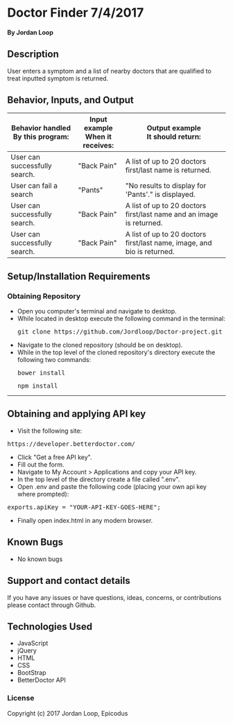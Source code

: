 # Doctor Finder 7/4/2017


#### **By Jordan Loop**

## Description

User enters a symptom and a list of nearby doctors that are qualified to treat inputted symptom is returned.

## Behavior, Inputs, and Output

| Behavior handled<br>By this program: | Input example<br>When it receives: | Output example<br>It should return:                                     |
|--------------------------------------|------------------------------------|-------------------------------------------------------------------------|
| User can successfully search.        | "Back Pain"                        | A list of up to 20 doctors first/last name is returned.                 |
| User can fail a search               | "Pants"                            | "No results to display for 'Pants'." is displayed.                      |
| User can successfully search.        | "Back Pain"                        | A list of up to 20 doctors first/last name and an image is returned.    |
| User can successfully search.        | "Back Pain"                        | A list of up to 20 doctors first/last name, image, and bio is returned. |

## Setup/Installation Requirements

### Obtaining Repository

* Open you computer's terminal and navigate to desktop.
* While located in desktop execute the following command in the terminal:
  <pre>git clone https://github.com/Jordloop/Doctor-project.git</pre>
* Navigate to the cloned repository (should be on desktop).
* While in the top level of the cloned repository's directory execute the following two commands:
  <pre>bower install</pre>
  <pre>npm install</pre>
<hr>

## Obtaining and applying API key

* Visit the following site:
<pre>https://developer.betterdoctor.com/</pre>
* Click "Get a free API key".
* Fill out the form.
* Navigate to My Account > Applications and copy your API key.
* In the top level of the directory create a file called ".env".
* Open .env and paste the following code (placing your own api key where prompted):
<pre>exports.apiKey = "YOUR-API-KEY-GOES-HERE";
</pre>

* Finally open index.html in any modern browser.


## Known Bugs

* No known bugs

## Support and contact details

If you have any issues or have questions, ideas, concerns, or contributions please contact through Github.

## Technologies Used

* JavaScript
* jQuery
* HTML
* CSS
* BootStrap
* BetterDoctor API


### License
Copyright (c) 2017 Jordan Loop, Epicodus
